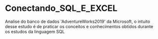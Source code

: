 # Conectando_SQL_E_EXCEL
Analise do banco de dados 'AdventureWorks2019' da Microsoft, o intuito desse estudo é de praticar os conceitos e conhecimentos obtidos durante os estudos da linguagem SQL
